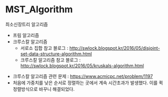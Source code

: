 # MST_Algorithm

최소신장트리 알고리즘
+ 프림 알고리즘
+ 크루스칼 알고리즘
   + 서로소 집합 참고 블로그 : http://swlock.blogspot.kr/2016/05/disjoint-set-data-structure-algorithm.html
   + 크루스칼 알고리즘 참고 블로그 : http://swlock.blogspot.kr/2016/05/kruskals-algorithm.html
   
   
- 크루스칼 알고리즘 관련 문제 : https://www.acmicpc.net/problem/1197
- 처음에 가중치를 낮은 순서로 정렬하는 곳에서 계속 시간초과가 발생했다. 이를 퀵정렬방식으로 바꾸니 해결되었다.

